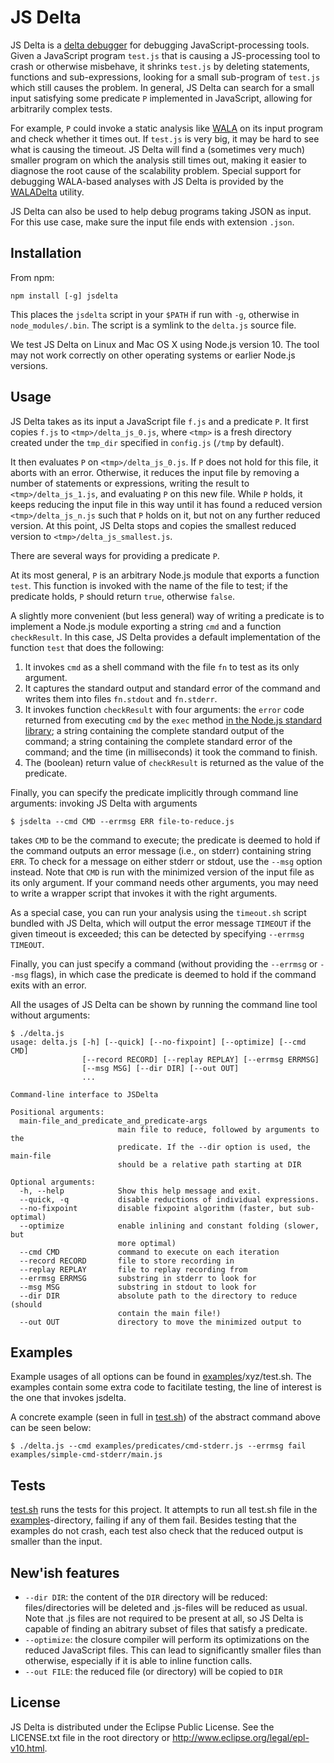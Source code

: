 JS Delta
==========

JS Delta is a [delta debugger](http://www.st.cs.uni-saarland.de/dd/) for debugging JavaScript-processing tools.  Given a JavaScript program `test.js` that is causing a JS-processing tool to crash or otherwise misbehave, it shrinks `test.js` by deleting statements, functions and sub-expressions, looking for a small sub-program of `test.js` which still causes the problem.  In general, JS Delta can search for a small input satisfying some predicate `P` implemented in JavaScript, allowing for arbitrarily complex tests.

For example, `P` could invoke a static analysis like [WALA](http://wala.sf.net) on its input program and check whether it times out.  If `test.js` is very big, it may be hard to see what is causing the timeout.  JS Delta will find a (sometimes very much) smaller program on which the analysis still times out, making it easier to diagnose the root cause of the scalability problem. Special support for debugging WALA-based analyses with JS Delta is provided by the [WALADelta](http://github.com/wala/WALADelta) utility.

JS Delta can also be used to help debug programs taking JSON as input.  For this use case, make sure the input file ends with extension `.json`.  

Installation
------------
From npm:

```
npm install [-g] jsdelta
```

This places the `jsdelta` script in your `$PATH` if run with `-g`,
otherwise in `node_modules/.bin`.  The script is a symlink to the
`delta.js` source file.

We test JS Delta on Linux and Mac OS X using Node.js version 10. The tool may not work correctly on other operating systems or earlier Node.js versions.

Usage
-----

JS Delta takes as its input a JavaScript file `f.js` and a predicate `P`. It first copies `f.js` to `<tmp>/delta_js_0.js`, where `<tmp>` is a fresh directory created under the `tmp_dir` specified in `config.js` (`/tmp` by default).

It then evaluates `P` on `<tmp>/delta_js_0.js`. If `P` does not hold for this file, it aborts with an error. Otherwise, it reduces the input file by removing a number of statements or expressions, writing the result to `<tmp>/delta_js_1.js`, and evaluating `P` on this new file. While `P` holds, it keeps reducing the input file in this way until it has found a reduced version `<tmp>/delta_js_n.js` such that `P` holds on it, but not on any further reduced version. At this point, JS Delta stops and copies the smallest reduced version to `<tmp>/delta_js_smallest.js`.

There are several ways for providing a predicate `P`.

At its most general, `P` is an arbitrary Node.js module that exports a function `test`. This function is invoked with the name of the file to test; if the predicate holds, `P` should return `true`, otherwise `false`.

A slightly more convenient (but less general) way of writing a predicate is to implement a Node.js module exporting a string `cmd` and a function `checkResult`. In this case, JS Delta provides a default implementation of the function `test` that does the following:

  1. It invokes `cmd` as a shell command with the file `fn` to test as its only argument.
  2. It captures the standard output and standard error of the command and writes them into files `fn.stdout` and `fn.stderr`.
  3. It invokes function `checkResult` with four arguments: the `error` code returned from executing `cmd` by the `exec` method [in the Node.js standard library](http://nodejs.org/api/child_process.html#child_process_child_process_exec_command_options_callback); a string containing the complete standard output of the command; a string containing the complete standard error of the command; and the time (in milliseconds) it took the command to finish.
  4. The (boolean) return value of `checkResult` is returned as the value of the predicate.

Finally, you can specify the predicate implicitly through command line arguments: invoking JS Delta with arguments

```
$ jsdelta --cmd CMD --errmsg ERR file-to-reduce.js
```

takes `CMD` to be the command to execute; the predicate is deemed to hold if the command outputs an error message (i.e., on stderr) containing string `ERR`. To check for a message on either stderr or stdout, use the `--msg` option instead.  Note that `CMD` is run with the minimized version of the input file as its only argument. If your command needs other arguments, you may need to write a wrapper script that invokes it with the right arguments.

As a special case, you can run your analysis using the `timeout.sh` script bundled with JS Delta, which will output the error message `TIMEOUT` if the given timeout is exceeded; this can be detected by specifying `--errmsg TIMEOUT`.

Finally, you can just specify a command (without providing the `--errmsg` or `--msg` flags), in which case the predicate is deemed to hold if the command exits with an error.

All the usages of JS Delta can be shown by running the command line tool without arguments:

```
$ ./delta.js
usage: delta.js [-h] [--quick] [--no-fixpoint] [--optimize] [--cmd CMD]
                [--record RECORD] [--replay REPLAY] [--errmsg ERRMSG]
                [--msg MSG] [--dir DIR] [--out OUT]
                ...

Command-line interface to JSDelta

Positional arguments:
  main-file_and_predicate_and_predicate-args
                        main file to reduce, followed by arguments to the 
                        predicate. If the --dir option is used, the main-file 
                        should be a relative path starting at DIR

Optional arguments:
  -h, --help            Show this help message and exit.
  --quick, -q           disable reductions of individual expressions.
  --no-fixpoint         disable fixpoint algorithm (faster, but sub-optimal)
  --optimize            enable inlining and constant folding (slower, but 
                        more optimal)
  --cmd CMD             command to execute on each iteration
  --record RECORD       file to store recording in
  --replay REPLAY       file to replay recording from
  --errmsg ERRMSG       substring in stderr to look for
  --msg MSG             substring in stdout to look for
  --dir DIR             absolute path to the directory to reduce (should 
                        contain the main file!)
  --out OUT             directory to move the minimized output to
```

Examples
--------

Example usages of all options can be found in [examples](examples)/xyz/test.sh. 
The examples contain some extra code to facitilate testing, the line of interest is the one that invokes jsdelta. 

A concrete example (seen in full in [test.sh](examples/simple-cmd-stderr/test.sh)) of the abstract command above can be seen below:
```
$ ./delta.js --cmd examples/predicates/cmd-stderr.js --errmsg fail examples/simple-cmd-stderr/main.js
```

Tests
-----

[test.sh](test.sh) runs the tests for this project. 
It attempts to run all test.sh file in the [examples](examples)-directory, failing if any of them fail.
Besides testing that the examples do not crash, each test also check that the reduced output is smaller than the input.


New'ish features
-----------------

- `--dir DIR`: the content of the `DIR` directory will be reduced: files/directories will be deleted and .js-files will be reduced as usual. Note that .js files are not required to be present at all, so JS Delta is capable of finding an abitrary subset of files that satisfy a predicate.
- `--optimize`: the closure compiler will perform its optimizations on the reduced JavaScript files. This can lead to significantly smaller files than otherwise, especially if it is able to inline function calls.
- `--out FILE`: the reduced file (or directory) will be copied to `DIR`

License
-------

JS Delta is distributed under the Eclipse Public License.  See the LICENSE.txt file in the root directory or <a href="http://www.eclipse.org/legal/epl-v10.html">http://www.eclipse.org/legal/epl-v10.html</a>.
